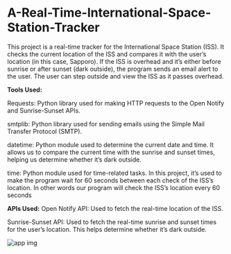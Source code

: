 # A-Real-Time-International-Space-Station-Tracker
This project is a real-time tracker for the International Space Station (ISS). It checks the current location of the ISS and compares it with the user’s location (in this case, Sapporo). If the ISS is overhead and it’s either before sunrise or after sunset (dark outside), the program sends an email alert to the user. The user can step outside and view the ISS as it passes overhead.

**Tools Used:**

Requests: Python library used for making HTTP requests to the Open Notify and Sunrise-Sunset APIs.

smtplib: Python library used for sending emails using the Simple Mail Transfer Protocol (SMTP).

datetime: Python module used to determine the current date and time. It allows us to compare the current time with the sunrise and sunset times, helping us determine whether it’s dark outside.

time: Python module used for time-related tasks. In this project, it’s used to make the program wait for 60 seconds between each check of the ISS’s location. In other words our program will check  the ISS’s location every 60 seconds


**APIs Used:**
Open Notify API: Used to fetch the real-time location of the ISS.


Sunrise-Sunset API: Used to fetch the real-time sunrise and sunset times for the user’s location. This helps determine whether it’s dark outside.


![app img](https://github.com/bardack134/A-Real-Time-International-Space-Station-Tracker/assets/142977989/70a01a4d-6e4b-4657-92a8-6d5019b9ea8e)

